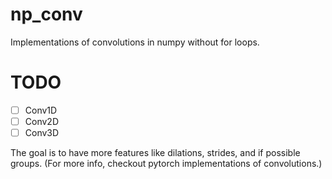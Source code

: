 # np_conv

Implementations of convolutions in numpy without for loops.


# TODO

- [ ] Conv1D
- [ ] Conv2D
- [ ] Conv3D

The goal is to have more features like dilations, strides, and if possible groups. (For more info, checkout pytorch implementations of convolutions.) 

